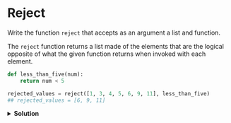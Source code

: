 # Reject

Write the function `reject` that accepts as an argument a list and function.

The `reject` function returns a list made of the elements that are the logical opposite of what the given function returns when invoked with each element.

```python
def less_than_five(num):
    return num < 5

rejected_values = reject([1, 3, 4, 5, 6, 9, 11], less_than_five)
## rejected_values = [6, 9, 11]
```

<details><summary><b>Solution</b></summary>

```python
def main():
    
    # return the opposite of a given function
    def opposite(func, param):
	    return not func(param)

    # reject function
    def reject(lst, func):
	return_lst = []

        # test each element for the opposite
	    for item in lst:
		    if opposite(func, item) == True:
		        return_lst.append(item)
    
        # return the opposite elements
	    return return_lst

if __name__ == "__main__":
    main()
```
</details>